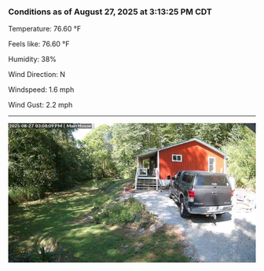 ### Conditions as of August 27, 2025 at 3:13:25 PM CDT 

Temperature: 76.60 &deg;F

Feels like: 76.60 &deg;F

Humidity: 38%

Wind Direction: N

Windspeed: 1.6 mph

Wind Gust: 2.2 mph

---

<img src="./images/latest.jpeg"/>

